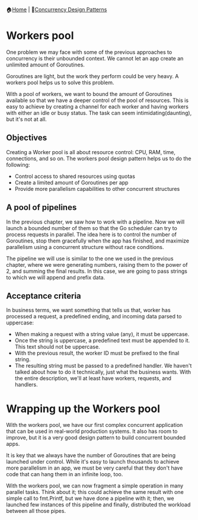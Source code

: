 :house:[Home](https://github.com/DevilsTear/go-design-patterns/README.md "Table of Contents") | :file_folder:[Concurrency Design Patterns](https://github.com/DevilsTear/go-design-patterns/concurrency/README.md "Concurrency Design Patterns Table of Contents")
# Workers pool
One problem we may face with some of the previous approaches to concurrency is their
unbounded context. We cannot let an app create an unlimited amount of Goroutines.

Goroutines are light, but the work they perform could be very heavy. A workers pool helps
us to solve this problem.

With a pool of workers, we want to bound the amount of Goroutines available so that we
have a deeper control of the pool of resources. This is easy to achieve by creating a channel
for each worker and having workers with either an idle or busy status. The task can seem
intimidating(daunting), but it's not at all.

## Objectives
Creating a Worker pool is all about resource control: CPU, RAM, time, connections, and so
on. The workers pool design pattern helps us to do the following:
- Control access to shared resources using quotas
- Create a limited amount of Goroutines per app
- Provide more parallelism capabilities to other concurrent structures

## A pool of pipelines
In the previous chapter, we saw how to work with a pipeline. Now we will launch a
bounded number of them so that the Go scheduler can try to process requests in parallel.
The idea here is to control the number of Goroutines, stop them gracefully when the app
has finished, and maximize parallelism using a concurrent structure without race
conditions.

The pipeline we will use is similar to the one we used in the previous chapter, where we
were generating numbers, raising them to the power of 2, and summing the final results. In
this case, we are going to pass strings to which we will append and prefix data.

## Acceptance criteria
In business terms, we want something that tells us that, worker has processed a request, a
predefined ending, and incoming data parsed to uppercase:
- When making a request with a string value (any), it must be uppercase.
- Once the string is uppercase, a predefined text must be appended to it. This text should not be uppercase.
- With the previous result, the worker ID must be prefixed to the final string.
- The resulting string must be passed to a predefined handler.
We haven't talked about how to do it technically, just what the business wants. With the
entire description, we'll at least have workers, requests, and handlers.
# Wrapping up the Workers pool
With the workers pool, we have our first complex concurrent application that can be used in
real-world production systems. It also has room to improve, but it is a very good design
pattern to build concurrent bounded apps.

It is key that we always have the number of Goroutines that are being launched under
control. While it's easy to launch thousands to achieve more parallelism in an app, we must
be very careful that they don't have code that can hang them in an infinite loop, too.

With the workers pool, we can now fragment a simple operation in many parallel tasks.
Think about it; this could achieve the same result with one simple call to fmt.Printf, but
we have done a pipeline with it; then, we launched few instances of this pipeline and
finally, distributed the workload between all those pipes.